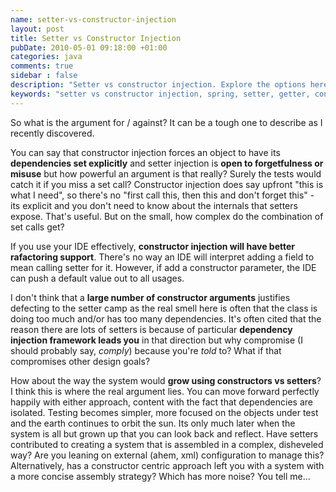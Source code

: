```yaml
---
name: setter-vs-constructor-injection
layout: post
title: Setter vs Constructor Injection
pubDate: 2010-05-01 09:18:00 +01:00
categories: java
comments: true
sidebar : false
description: "Setter vs constructor injection. Explore the options here."
keywords: "setter vs constructor injection, spring, setter, getter, constructor, java"
---
```


So what is the argument for / against? It can be a tough one to describe as I recently discovered.
  
You can say that constructor injection forces an object to have its __dependencies set explicitly__ and setter injection is __open to forgetfulness or misuse__ but how powerful an argument is that really? Surely the tests would catch it if you miss a set call? Constructor injection does say upfront "this is what I need", so there's no "first call this, then this and don't forget this" - its explicit and you don't need to know about the internals that setters expose. That's useful. But on the small, how complex do the combination of set calls get?

If you use your IDE effectively, __constructor injection will have better rafactoring support__. There's no way an IDE will interpret adding a field to mean calling setter for it. However, if add a constructor parameter, the IDE can push a default value out to all usages.
  
I don't think that a __large number of constructor arguments__ justifies defecting to the setter camp as the real smell here is often that the class is doing too much and/or has too many dependencies. It's often cited that the reason there are lots of setters is because of particular __dependency injection framework leads you__ in that direction but why compromise (I should probably say, _comply_) because you're _told_ to? What if that compromises other design goals?

  
How about the way the system would __grow using constructors vs setters__? I think this is where the real argument lies. You can move forward perfectly happily with either approach, content with the fact that dependencies are isolated. Testing becomes simpler, more focused on the objects under test and the earth continues to orbit the sun. Its only much later when the system is all but grown up that you can look back and reflect. Have setters contributed to creating a system that is assembled in a complex, disheveled way? Are you leaning on external (ahem, xml) configuration to manage this? Alternatively, has a constructor centric approach left you with a system with a more concise assembly strategy? Which has more noise? You tell me...

  



